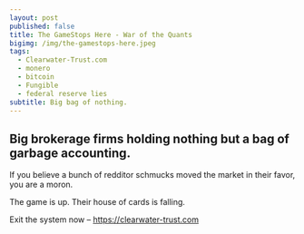 ```yaml
---
layout: post
published: false
title: The GameStops Here - War of the Quants
bigimg: /img/the-gamestops-here.jpeg
tags:
  - Clearwater-Trust.com
  - monero
  - bitcoin
  - Fungible
  - federal reserve lies
subtitle: Big bag of nothing.
---
```

## Big brokerage firms holding nothing but a bag of garbage accounting.

If you believe a bunch of redditor schmucks moved the market in their favor, you are a moron.

The game is up. Their house of cards is falling.

Exit the system now – https://clearwater-trust.com

